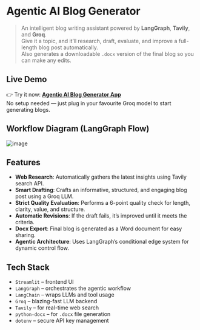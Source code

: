 # Agentic AI Blog Generator

> An intelligent blog writing assistant powered by **LangGraph**, **Tavily**, and **Groq**.  
> Give it a topic, and it’ll research, draft, evaluate, and improve a full-length blog post automatically.  
> Also generates a downloadable `.docx` version of the final blog so you can make any edits.

## Live Demo
👉 Try it now: [**Agentic AI Blog Generator App**](https://agentic-ai-blog-generator.streamlit.app/)  
No setup needed — just plug in your favourite Groq model to start generating blogs.

## Workflow Diagram (LangGraph Flow)
![image](https://github.com/user-attachments/assets/7db0f9f9-39a9-4bd7-b7a9-6ce78fb84818)

## Features
- **Web Research**: Automatically gathers the latest insights using Tavily search API.
- **Smart Drafting**: Crafts an informative, structured, and engaging blog post using a Groq LLM.
- **Strict Quality Evaluation**: Performs a 6-point quality check for length, clarity, value, and structure.
- **Automatic Revisions**: If the draft fails, it’s improved until it meets the criteria.
- **Docx Export**: Final blog is generated as a Word document for easy sharing.
- **Agentic Architecture**: Uses LangGraph’s conditional edge system for dynamic control flow.

## Tech Stack
- `Streamlit` – frontend UI
- `LangGraph` – orchestrates the agentic workflow
- `LangChain` – wraps LLMs and tool usage
- `Groq` – blazing-fast LLM backend
- `Tavily` – for real-time web search
- `python-docx` – for `.docx` file generation
- `dotenv` – secure API key management
